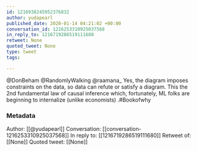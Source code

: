 ```yaml
---
id: 1216938245952376832
author: yudapearl
published_date: 2020-01-14 04:21:02 +00:00
conversation_id: 1216253310925037568
in_reply_to: 1216719286519111680
retweet: None
quoted_tweet: None
type: tweet
tags:

---
```


@DonBeham @RandomlyWalking @raamana_ Yes, the diagram imposes constraints on the data, so data can refute or satisfy a diagram. This the 2nd fundamental law of causal inference which, fortunately, ML folks are beginning to internalize (unlike economists) .#Bookofwhy

### Metadata

Author: [[@yudapearl]]
Conversation: [[conversation-1216253310925037568]]
In reply to: [[1216719286519111680]]
Retweet of: [[None]]
Quoted tweet: [[None]]
